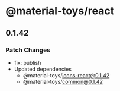 # @material-toys/react

## 0.1.42

### Patch Changes

- fix: publish
- Updated dependencies
  - @material-toys/icons-react@0.1.42
  - @material-toys/common@0.1.42
